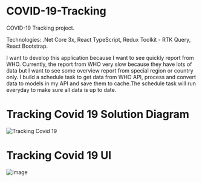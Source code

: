 
# COVID-19-Tracking
COVID-19 Tracking project. 

Technologies: .Net Core 3x, React TypeScript, Redux Toolkit - RTK Query, React Bootstrap.

I want to develop this application because I want to see quickly report from WHO. Currently, the report from WHO very slow because they have lots of data but I want to see some overview report from special region or country only. I build a schedule task to get data from WHO API, process and convert data to models in my API and save them to cache.The schedule task will run everyday to make sure all data is up to date.

# Tracking Covid 19 Solution Diagram

![Tracking Covid 19](https://user-images.githubusercontent.com/7054426/131284485-2d65b2aa-4a73-44dd-a290-173761ba9b39.jpg)
# Tracking Covid 19 UI
![image](https://user-images.githubusercontent.com/7054426/132070692-649f89b8-18c7-42b3-bfe8-f605a71ee4e2.png)






